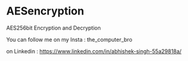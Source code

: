 # AESencryption
AES256bit Encryption and Decryption

You can follow me on my Insta : the_computer_bro


on Linkedin : https://www.linkedin.com/in/abhishek-singh-55a29818a/
